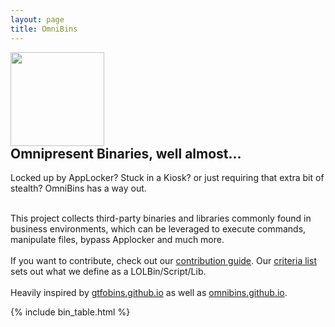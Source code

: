 ```yaml
---
layout: page
title: OmniBins
---
```


<script async src="https://www.googletagmanager.com/gtag/js?id="></script>
<script>
  window.dataLayer = window.dataLayer || [];
  function gtag(){dataLayer.push(arguments);}
  gtag('js', new Date());

  gtag('config', 'UA--1');
</script>

<div class="header-box">
<a href="https://github.com/OmniBins/OmniBins/blob/master/README.md"><img src="{{ '/assets/logo.png' | relative_url }}" height="150" style="margin-right: 10px;"></a>
<div>
<h2 style="margin-top: 0">Omnipresent Binaries, well almost...</h2>


Locked up by AppLocker? Stuck in a Kiosk? or just requiring that extra bit of stealth? OmniBins has a way out.
<br><br>

This project collects third-party binaries and libraries commonly found in business environments, which can be leveraged to execute commands, manipulate files, bypass Applocker and much more.
<br>
<br>
If you want to contribute, check out our
<a href="https://github.com/OmniBins/OmniBins/blob/master/CONTRIBUTING.md">contribution guide</a>.
Our <a href="https://github.com/OmniBins/OmniBins#criteria">criteria list</a> sets out what we define as a LOLBin/Script/Lib.
<br>
<br>
Heavily inspired by <a href="https://gtfobins.github.io/">gtfobins.github.io</a> as well as <a href="https://omnibins.github.io/">omnibins.github.io</a>.
</div>
</div>

[functions]: /functions/
{% include bin_table.html %}
